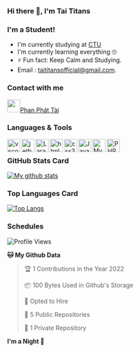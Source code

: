 ### Hi there 👋, I'm Tai Titans

### I'm a Student!
- I'm currently studying at [CTU](https://ctu.edu.vn/)
- I'm currently learning everything 🙄
- ⚡ Fun fact: Keep Calm and Studying.
- Email : taititansofficial@gmail.com.


### Contact with me

[<img src="https://img.icons8.com/dusk/64/000000/facebook-new--v2.png" width="30px"/>Phan Phát Tài](https://www.facebook.com/TaiTitans)

### Languages & Tools
<img align="left" alt="vscode" src="https://img.icons8.com/dusk/64/000000/visual-studio-code-2019.png" width="30px"/>
<img align="left" alt="jetbrain" src="https://camo.githubusercontent.com/8268dcfb76697dd53286590ec9b4385d7a0b89ce/68747470733a2f2f63646e2e6a7364656c6976722e6e65742f6e706d2f73696d706c652d69636f6e734076332f69636f6e732f6a6574627261696e732e737667" width="30px"/>
<img align="left" alt="Laravel" src="https://img.icons8.com/ios/50/000000/laravel.png" width="30px"/>
<img align="left" alt="html5" src="https://img.icons8.com/dusk/64/000000/html-5.png" width="30px"/>
<img align="left" alt="css3" src="https://img.icons8.com/dusk/64/000000/css3.png" width="30px"/>
<img align="left" alt="JavaScript" src="https://img.icons8.com/dusk/64/000000/javascript.png" width="30px"/>
<img align="left" alt="MySQL" src="https://img.icons8.com/ios-filled/50/000000/mysql-logo.png" width="30px"/>
<img align="left" alt="PHP" src="https://img.icons8.com/dusk/64/000000/php-logo.png" width="30px"/>

<br />

### GitHub Stats Card
[![My github stats](https://github-readme-stats.vercel.app/api?username=TaiTitans&show_icons=true)](https://github-readme-stats.vercel.app/api?username=TaiTitans&show_icons=true)

### Top Languages Card
[![Top Langs](https://github-readme-stats.vercel.app/api/top-langs/?username=TaiTitans&layout=compact)](https://github-readme-stats.vercel.app/api/top-langs/?username=TaiTitans&layout=compact)

### Schedules
<!--START_SECTION:waka-->
![Profile Views](http://img.shields.io/badge/Profile%20Views-164-blue)

**🐱 My Github Data** 

> 🏆 1 Contributions in the Year 2022
 > 
> 📦 100 Bytes Used in Github's Storage 
 > 
> 💼 Opted to Hire
 > 
> 📜 5 Public Repositories
 > 
> 🔑 1 Private Repository 
 > 
**I'm a Night 🦉** 
<!--END_SECTION:waka-->
